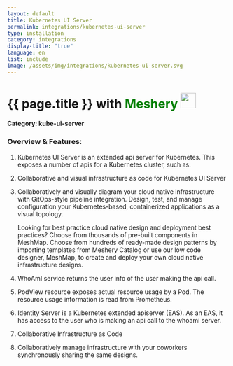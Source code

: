 ```yaml
---
layout: default
title: Kubernetes UI Server
permalink: integrations/kubernetes-ui-server
type: installation
category: integrations
display-title: "true"
language: en
list: include
image: /assets/img/integrations/kubernetes-ui-server.svg
---
```


<h1>{{ page.title }} with <span style="font-weight: bold; color: green;">Meshery</span> <img src="{{ page.image }}" style="width: 35px; height: 35px;" /></h1>


#### Category: kube-ui-server

### Overview & Features:
1. Kubernetes UI Server is an extended api server for Kubernetes. This exposes a number of apis for a Kubernetes cluster, such as:

2. Collaborative and visual infrastructure as code for Kubernetes UI Server

4. 
    Collaboratively and visually diagram your cloud native infrastructure with GitOps-style pipeline integration. Design, test, and manage configuration your Kubernetes-based, containerized applications as a visual topology.



    Looking for best practice cloud native design and deployment best practices? Choose from thousands of pre-built components in MeshMap. Choose from hundreds of ready-made design patterns by importing templates from Meshery Catalog or use our low code designer, MeshMap, to create and deploy your own cloud native infrastructure designs.



5. WhoAmI service returns the user info of the user making the api call.

6. PodView resource exposes actual resource usage by a Pod. The resource usage information is read from Prometheus.

7. Identity Server is a Kubernetes extended apiserver (EAS). As an EAS, it has access to the user who is making an api call to the whoami server.

8. Collaborative Infrastructure as Code

9. Collaboratively manage infrastructure with your coworkers synchronously sharing the same designs.

